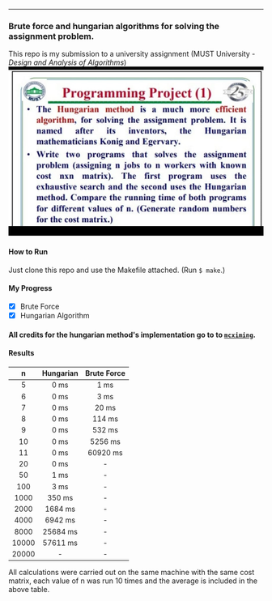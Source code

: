 ***
### Brute force and hungarian algorithms for solving the assignment problem.

This repo is my submission to a university assignment (MUST University - *Design and Analysis of Algorithms*)
![questions's image](QuestionText.jpg)

#### How to Run
Just clone this repo and use the Makefile attached. (Run `$ make`.)

#### My Progress
- [x] Brute Force
- [x] Hungarian Algorithm

#### All credits for the hungarian method's implementation go to to [`mcximing`](https://github.com/mcximing/hungarian-algorithm-cpp).

#### Results
|n|Hungarian|Brute Force|
| :-------------: |:-------------:| :-----:|
|5|0 ms|1 ms|
|6|0 ms|3 ms|
|7|0 ms|20 ms|
|8|0 ms|114 ms|
|9|0 ms|532 ms|
|10|0 ms|5256 ms|
|11|0 ms|60920 ms|
|20|0 ms|-|
|50|1 ms|-|
|100|3 ms|-|
|1000|350 ms|-|
|2000|1684 ms|-|
|4000|6942 ms|-|
|8000|25684 ms|-|
|10000|57611 ms|-|
|20000|-|-|

All calculations were carried out on the same machine with the same cost matrix, each value of n was run 10 times and the average is included in the above table.